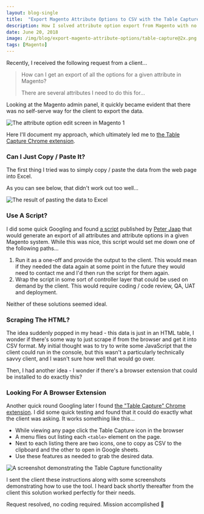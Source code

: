 ```yaml
---
layout: blog-single
title:  "Export Magento Attribute Options to CSV with the Table Capture Chrome Extension"
description: How I solved attribute option export from Magento with no coding using the Table Capture Chrome Extension.
date: June 20, 2018
image: /img/blog/export-magento-attribute-options/table-capture@2x.png
tags: [Magento]
---
```


Recently, I received the following request from a client...

> How can I get an export of all the options for a given attribute in Magento?
> 
> There are several attributes I need to do this for...

Looking at the Magento admin panel, it quickly became evident that there was no self-serve way for the client to export the data.

<img
  class="rounded shadow"
  src="/img/blog/export-magento-attribute-options/attribute-option-edit-screen@1x.jpg"
  srcset="/img/blog/export-magento-attribute-options/attribute-option-edit-screen@1x.jpg 1x, /img/blog/export-magento-attribute-options/attribute-option-edit-screen@2x.jpg 2x"
  alt="The attribute option edit screen in Magento 1">

Here I'll document my approach, which ultimately led me to [the Table Capture Chrome extension](https://chrome.google.com/webstore/detail/table-capture/iebpjdmgckacbodjpijphcplhebcmeop?hl=en).

<!-- excerpt_separator -->

### Can I Just Copy / Paste It?

The first thing I tried was to simply copy / paste the data from the web page into Excel.

As you can see below, that didn't work out too well...

<img
  class="rounded shadow"
  src="/img/blog/export-magento-attribute-options/pasting-to-excel@1x.jpg"
  srcset="/img/blog/export-magento-attribute-options/pasting-to-excel@1x.jpg 1x, /img/blog/export-magento-attribute-options/pasting-to-excel@2x.jpg 2x"
  alt="The result of pasting the data to Excel">

### Use A Script?

I did some quick Googling and found [a script](https://gist.github.com/peterjaap/7892509) published by [Peter Jaap](https://twitter.com/peterjaap?lang=en) that would generate an export of all attributes and attribute options in a given Magento system. While this was nice, this script would set me down one of the following paths...

1. Run it as a one-off and provide the output to the client. This would mean if they needed the data again at some point in the future they would need to contact me and I'd then run the script for them again.
2. Wrap the script in some sort of controller layer that could be used on demand by the client. This would require coding / code review, QA, UAT and deployment.

Neither of these solutions seemed ideal.

### Scraping The HTML?

The idea suddenly popped in my head - this data is just in an HTML table, I wonder if there's some way to just scrape if from the browser and get it into CSV format. My initial thought was to try to write some JavaScript that the client could run in the console, but this wasn't a particularly technically savvy client, and I wasn't sure how well that would go over.

Then, I had another idea - I wonder if there's a browser extension that could be installed to do exactly this?

### Looking For A Browser Extension

Another quick round Googling later I found [the "Table Capture" Chrome extension](https://chrome.google.com/webstore/detail/table-capture/iebpjdmgckacbodjpijphcplhebcmeop?hl=en). I did some quick testing and found that it could do exactly what the client was asking. It works something like this...

- While viewing any page click the Table Capture icon in the browser
- A menu flies out listing each `<table>` element on the page.
- Next to each listing there are two icons, one to copy as CSV to the clipboard and the other to open in Google sheets.
- Use these features as needed to grab the desired data.

<img
  class="rounded shadow"
  src="/img/blog/export-magento-attribute-options/table-capture@1x.png"
  srcset="/img/blog/export-magento-attribute-options/table-capture@1x.png 1x, /img/blog/export-magento-attribute-options/table-capture@2x.png 2x"
  alt="A screenshot demonstrating the Table Capture functionality">

I sent the client these instructions along with some screenshots demonstrating how to use the tool. I heard back shortly thereafter from the client this solution worked perfectly for their needs.

Request resolved, no coding required. Mission accomplished :raised_hands: